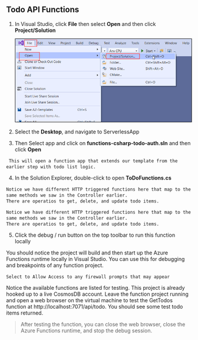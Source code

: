 ## Todo API Functions

1.	In Visual Studio, click **File** then select **Open** and then click **Project/Solution**

    ![VisualStudio](images/visualstudio.png)

2.	Select the **Desktop**, and navigate to ServerlessApp
3.  Then Select app and click on **functions-csharp-todo-auth.sln** and then click **Open**

```
 This will open a function app that extends our template from the earlier step with todo list logic.
 ```
    
 4.	In the Solution Explorer, double-click to open **ToDoFunctions.cs**
   
  ```
  Notice we have different HTTP triggered functions here that map to the same methods we saw in the Controller earlier. 
  There are operatios to get, delete, and update todo items.
```

```
Notice we have different HTTP triggered functions here that map to the same methods we saw in the Controller earlier. 
There are operatios to get, delete, and update todo items.
```
5. Click the debug / run button on the top toolbar to run this function locally

You should notice the project will build and then start up the Azure Functions runtime locally in Visual Studio. You can use this for debugging and breakpoints of any function project.

 ```
Select to Allow Access to any firewall prompts that may appear
 ```
 
 Notice the available functions are listed for testing. This project is already hooked up to a live CosmosDB account. Leave the function project running and open a web browser on the virtual machine to test the GetTodos function at http://localhost:7071/api/todo. You should see some test todo items returned.
 
 >After testing the function, you can close the web browser, close the Azure Functions runtime, and stop the debug session.
